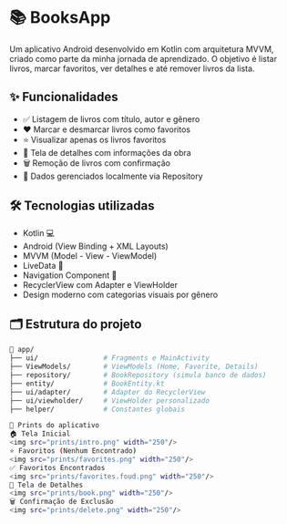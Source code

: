 # 📚 BooksApp

Um aplicativo Android desenvolvido em Kotlin com arquitetura MVVM, criado como parte da minha jornada de aprendizado. O objetivo é listar livros, marcar favoritos, ver detalhes e até remover livros da lista.

## ✨ Funcionalidades

- ✅ Listagem de livros com título, autor e gênero  
- ❤️ Marcar e desmarcar livros como favoritos  
- ⭐ Visualizar apenas os livros favoritos  
- 📝 Tela de detalhes com informações da obra  
- 🗑️ Remoção de livros com confirmação  
- 🔁 Dados gerenciados localmente via Repository  

## 🛠️ Tecnologias utilizadas

- Kotlin 💻  
- Android (View Binding + XML Layouts)  
- MVVM (Model - View - ViewModel)  
- LiveData 📡  
- Navigation Component 🔀  
- RecyclerView com Adapter e ViewHolder  
- Design moderno com categorias visuais por gênero  

## 🗂️ Estrutura do projeto

```bash
📁 app/
├── ui/                # Fragments e MainActivity
├── ViewModels/        # ViewModels (Home, Favorite, Details)
├── repository/        # BookRepository (simula banco de dados)
├── entity/            # BookEntity.kt
├── ui/adapter/        # Adapter do RecyclerView
├── ui/viewholder/     # ViewHolder personalizado
├── helper/            # Constantes globais

📸 Prints do aplicativo
🏠 Tela Inicial
<img src="prints/intro.png" width="250"/>
⭐ Favoritos (Nenhum Encontrado)
<img src="prints/favorites.png" width="250"/>
✅ Favoritos Encontrados
<img src="prints/favorites.foud.png" width="250"/>
📖 Tela de Detalhes
<img src="prints/book.png" width="250"/>
🗑️ Confirmação de Exclusão
<img src="prints/delete.png" width="250"/>
